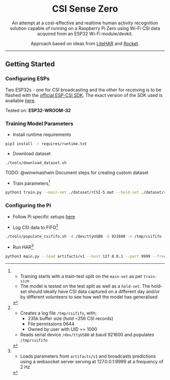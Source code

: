 <div align="center">

# CSI Sense Zero

An attempt at a cost-effective and realtime human activity recognition solution capable of running on a Raspberry Pi Zero using Wi-Fi CSI data acquired from an ESP32 Wi-Fi module/devkit.

Approach based on ideas from [LiteHAR](https://arxiv.org/pdf/2201.09310.pdf) and [Rocket](https://arxiv.org/pdf/1910.13051.pdf).

</div>

---
## Getting Started

### Configuring ESPs

Two ESP32s - one for CSI broadcasting and the other for receiving is to be flashed with the [official ESP-CSI SDK](https://github.com/espressif/esp-csi). The exact version of the SDK used is available [here](./ESP32/).

Tested on: **ESP32-WROOM-32**

### Training Model Parameters

- Install runtime requirements

```bash
pip3 install -r requires/runtime.txt
```

- Download dataset

```bash
./tools/download_dataset.sh
```

TODO: @winwinashwin Document steps for creating custom dataset

- Train parameters[^1]

```bash
python3 train.py --main-set ./dataset/rCSI-5.mat --hold-set ./dataset/rCSI-3.mat --train-size 0.8 --dump artifacts/v1
```

### Configuring the Pi

- Follow Pi specific setups [here](./RPi/README.md)

- Log CSI data to FIFO[^2]

> 

```bash
./tools/populate_csififo.sh -d /dev/ttyUSB0 -b 921600 -n /tmp/csififo -s 235 -p 0644 -u 1000
```

- Run HAR[^3]

```bash
python3 main.py --load artifacts/v1 --host 127.0.0.1 --port 9999 --frequency 2
```

[^1]: - Training starts with a train-test split on the `main-set` as per `train-size`
    - The model is tested on the test split as well as a `hold-set`. The hold-set should ideally have CSI data captured on a different day and/or by different volunteers to see how well the model has generalised

[^2]: - Creates a log file `/tmp/csififo`, with;
        - 235k buffer size (hold ~256 CSI records)
        - File permissions 0644
        - Owned by user with UID == 1000
    - Reads serial device `/dev/ttyUSB0` at baud 921600 and populates `/tmp/csififo`

[^3]: - Loads parameters from `artifacts/v1` and broadcasts predictions using a websocket server serving at 127.0.0.1:9999 at a frequency of 2 Hz